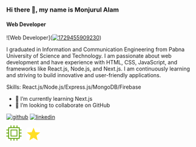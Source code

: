 ### Hi there 👋, my name is Monjurul Alam
#### Web Developer
![Web Developer](<a href="https://ibb.co.com/72vSq7V"><img src="https://i.ibb.co.com/72vSq7V/1729455909230.jpg" alt="1729455909230" border="0" /></a>)

I graduated in Information and Communication Engineering from Pabna University of Science and Technology. I am passionate about web development and have experience with HTML, CSS, JavaScript, and frameworks like React.js, Node.js, and Next.js. I am continuously learning and striving to build innovative and user-friendly applications.

Skills: React.js/Node.js/Express.js/MongoDB/Firebase

- 🌱 I’m currently learning Next.js 
- 👯 I’m looking to collaborate on GitHub 


[<img src='https://cdn.jsdelivr.net/npm/simple-icons@3.0.1/icons/github.svg' alt='github' height='40'>](https://github.com/https://github.com/Monjurul-190629/)  [<img src='https://cdn.jsdelivr.net/npm/simple-icons@3.0.1/icons/linkedin.svg' alt='linkedin' height='40'>](https://www.linkedin.com/in/https://www.linkedin.com/in/monjurul-alam-5647272a7//)  

<a href='https://docs.github.com/en/developers'><img src='https://raw.githubusercontent.com/acervenky/animated-github-badges/master/assets/devbadge.gif' width='40' height='40'></a> <a href='https://stars.github.com/'><img src='https://raw.githubusercontent.com/acervenky/animated-github-badges/master/assets/starbadge.gif' width='35' height='35'></a> 

